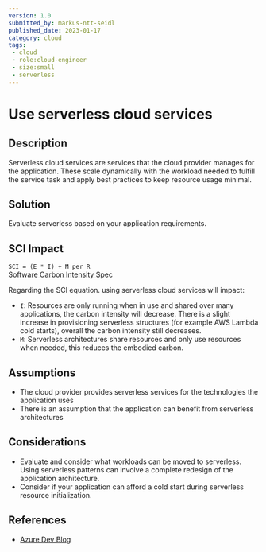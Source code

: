 ```yaml
---
version: 1.0
submitted_by: markus-ntt-seidl
published_date: 2023-01-17
category: cloud
tags: 
 - cloud
 - role:cloud-engineer
 - size:small
 - serverless
---
```


# Use serverless cloud services

## Description

Serverless cloud services are services that the cloud provider manages for the application. These scale dynamically with the workload needed to fulfill the service task and apply best practices to keep resource usage minimal.

## Solution

Evaluate serverless based on your application requirements.

## SCI Impact

`SCI = (E * I) + M per R`  
[Software Carbon Intensity Spec](https://grnsft.org/sci)

Regarding the SCI equation. using serverless cloud services will impact:

- `I`: Resources are only running when in use and shared over many applications, the carbon intensity will decrease. There is a slight increase in provisioning serverless structures (for example AWS Lambda cold starts), overall the carbon intensity still decreases.
- `M`: Serverless architectures share resources and only use resources when needed, this reduces the embodied carbon.

## Assumptions

- The cloud provider provides serverless services for the technologies the application uses
- There is an assumption that the application can benefit from serverless architectures

## Considerations

- Evaluate and consider what workloads can be moved to serverless. Using serverless patterns can involve a complete redesign of the application architecture.
- Consider if your application can afford a cold start during serverless resource initialization. 

## References

- [Azure Dev Blog](https://devblogs.microsoft.com/sustainable-software/adopting-azure-serverless-architectures-to-help-reduce-co2-emissions-part-1/)
